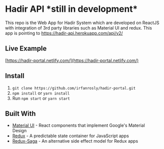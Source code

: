 # Hadir API \*still in development\*

This repo is the Web App for Hadir System which are developed on ReactJS with integration of 3rd party libraries such as Material UI and redux. This app is pointing to https://hadir-api.herokuapp.com/api/v2/

## Live Example

[https://hadir-portal.netlify.com/](https://hadir-portal.netlify.com/)

## Install

1.  `git clone https://github.com/irfanrosly/hadir-portal.git`
2.  `npm install` or `yarn install`
3.  Run `npm start` or `yarn start`

## Built With

- [Material UI](https://material-ui.com/) - React components that implement Google's Material Design
- [Redux](https://redux.js.org/) - A predictable state container for JavaScript apps
- [Redux-Saga](https://github.com/redux-saga/redux-saga) - An alternative side effect model for Redux apps
